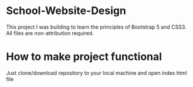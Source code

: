 # School-Website-Design
This project I was building to learn the principles of Bootstrap 5 and CSS3. All files are non-attribution required.

# How to make project functional 
Just clone/download repository to your local machine and open index.html file
